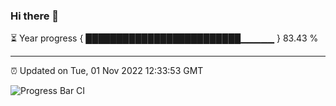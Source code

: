 ### Hi there 👋

⏳ Year progress { █████████████████████████▁▁▁▁▁ } 83.43 %

---

⏰ Updated on Tue, 01 Nov 2022 12:33:53 GMT

![Progress Bar CI](https://github.com/liununu/liununu/workflows/Progress%20Bar%20CI/badge.svg)
